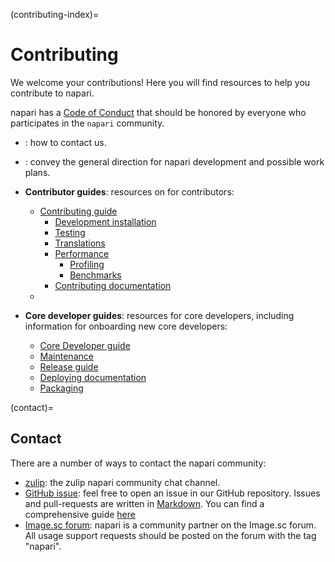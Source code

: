 (contributing-index)=
# Contributing

We welcome your contributions! Here you will find resources to help you contribute
to napari.

napari has a [Code of Conduct](napari-coc) that should be honored by everyone who participates in the `napari` community.

- [](contact): how to contact us.
- [](roadmaps): convey the general direction for napari development and possible
  work plans.
- **Contributor guides**: resources on for contributors:
  - [Contributing guide](napari-contributing)
    - [Development installation](dev-installation)
    - [Testing](napari-testing)
    - [Translations](napari-translations)
    - [Performance](performance)
      - [Profiling](napari-profiling)
      - [Benchmarks](napari-benchmarks)
    - [Contributing documentation](contributing-docs)
  - [](architecture-index)

- **Core developer guides**: resources for core developers, including information for
  onboarding new core developers:
  - [Core Developer guide](core-dev-guide)
  - [Maintenance](napari-maintenance)
  - [Release guide](napari-release)
  - [Deploying documentation](docs-deployment)
  - [Packaging](napari-packaging)

(contact)=

## Contact

There are a number of ways to contact the napari community:

- [zulip](https://napari.zulipchat.com/): the zulip napari community chat channel.
- [GitHub issue](https://github.com/napari/napari/issues): feel free to open an
  issue in our GitHub repository. Issues and pull-requests are written in [Markdown](https://docs.github.com/en/get-started/writing-on-github/getting-started-with-writing-and-formatting-on-github/about-writing-and-formatting-on-github). You can find a comprehensive guide [here](https://docs.github.com/en/get-started/writing-on-github/getting-started-with-writing-and-formatting-on-github/basic-writing-and-formatting-syntax)
- [Image.sc forum](https://forum.image.sc/tag/napari): napari is a community partner
  on the Image.sc forum. All usage support requests should be posted on the forum with
  the tag "napari".
